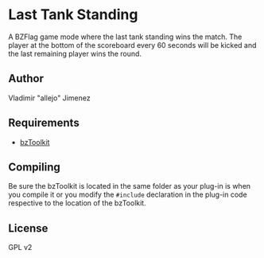 Last Tank Standing
================

A BZFlag game mode where the last tank standing wins the match. The player at the bottom of the scoreboard every 60 seconds will be kicked and the last remaining player wins the round.

## Author
Vladimir "allejo" Jimenez

## Requirements
* [bzToolkit](https://github.com/allejo/bztoolkit/)

## Compiling
Be sure the bzToolkit is located in the same folder as your plug-in is when you compile it or you modify the `#include` declaration in the plug-in code respective to the location of the bzToolkit.

## License
GPL v2
